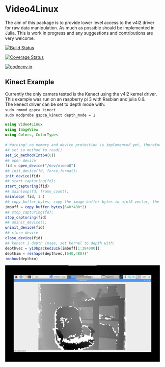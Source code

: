 # Video4Linux

The aim of this package is to provide lower level access to the v4l2 driver for raw data manipulation. As much as possible should be implemented in Julia.
This is work in progress and any suggestions and contributions are very welcome.  


[![Build Status](https://travis-ci.org/affie/Video4Linux.jl.svg?branch=master)](https://travis-ci.org/affie/Video4Linux.jl)

[![Coverage Status](https://coveralls.io/repos/affie/Video4Linux.jl/badge.svg?branch=master&service=github)](https://coveralls.io/github/affie/Video4Linux.jl?branch=master)

[![codecov.io](http://codecov.io/github/affie/Video4Linux.jl/coverage.svg?branch=master)](http://codecov.io/github/affie/Video4Linux.jl?branch=master)


## Kinect Example
Currently the only camera tested is the Kenect using the v4l2 kernel driver.  
This example was run on an raspberry pi 3 with Rasbian and julia 0.6.   
The kenect driver can be set to depth mode with:  
`sudo rmmod gspca_kinect`  
`sudo modprobe gspca_kinect depth_mode = 1`  

```julia
using Video4Linux
using ImageView
using Colors, ColorTypes

# Warning! no memory and device protection is implemented yet, therefore doing things out of order will cause julia to crash!
## set io method to read()
set_io_method(Int64(0))
## open device
fid = open_device("/dev/video0")
## init_device(fd, force_format);
init_device(fid)
## start_capturing(fd);
start_capturing(fid)
## mainloop(fd, frame_count);
mainloop( fid, 1 )
## copy_buffer_bytes, copy the image buffer bytes to uint8 vector, the lenght will depend on the pixel format
imbuff = copy_buffer_bytes(640*480*2)
## stop_capturing(fd);
stop_capturing(fid)
## uninit_device();
uninit_device(fid)
## close device
close_device(fid)
## kenect 1 depth image, set kernel to depth with:
depthvec = y10bpacked2u16(imbuff[1:384000])
depthim = reshape(depthvec,(640,480))'
imshow(depthim)
```
![kenect depth image](docs/depthonpi.png)
